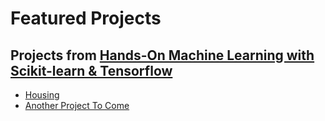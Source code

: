 # Featured Projects

## Projects from [Hands-On Machine Learning with Scikit-learn & Tensorflow](http://shop.oreilly.com/product/0636920052289.do)
* [Housing](./Housing/docs/README.md)
* [Another Project To Come](#)
